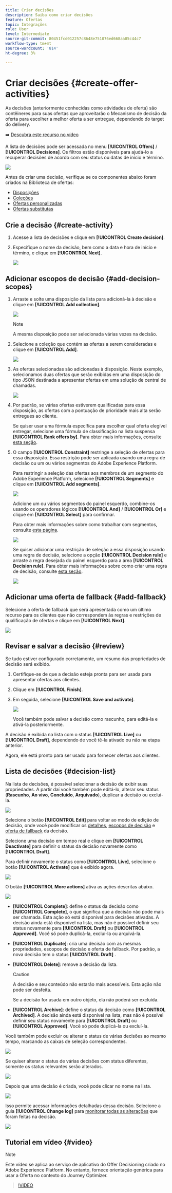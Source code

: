 ```yaml
---
title: Criar decisões
description: Saiba como criar decisões
feature: Ofertas
topic: Integrações
role: User
level: Intermediate
source-git-commit: 80451fcd012257c8648e751076ed668aa05c44c7
workflow-type: tm+mt
source-wordcount: '814'
ht-degree: 3%

---
```


# Criar decisões {#create-offer-activities}

As decisões (anteriormente conhecidas como atividades de oferta) são contêineres para suas ofertas que aproveitarão o Mecanismo de decisão da oferta para escolher a melhor oferta a ser entregue, dependendo do target do delivery.

➡️ [Descubra este recurso no vídeo](#video)

A lista de decisões pode ser acessada no menu **[!UICONTROL Offers]** / **[!UICONTROL Decisions]**. Os filtros estão disponíveis para ajudá-lo a recuperar decisões de acordo com seu status ou datas de início e término.

![](../../assets/activities-list.png)

Antes de criar uma decisão, verifique se os componentes abaixo foram criados na Biblioteca de ofertas:

* [Disposições](../offer-library/creating-placements.md)
* [Coleções](../offer-library/creating-collections.md)
* [Ofertas personalizadas](../offer-library/creating-personalized-offers.md)
* [Ofertas substitutas](../offer-library/creating-fallback-offers.md)

## Crie a decisão {#create-activity}

1. Acesse a lista de decisões e clique em **[!UICONTROL Create decision]**.

1. Especifique o nome da decisão, bem como a data e hora de início e término, e clique em **[!UICONTROL Next]**.

   ![](../../assets/activities-name.png)

## Adicionar escopos de decisão {#add-decision-scopes}

1. Arraste e solte uma disposição da lista para adicioná-la à decisão e clique em **[!UICONTROL Add collection]**.

   ![](../../assets/activities-placement.png)

   >[!NOTE]
   >
   >A mesma disposição pode ser selecionada várias vezes na decisão.

1. Selecione a coleção que contém as ofertas a serem consideradas e clique em **[!UICONTROL Add]**.

   ![](../../assets/activities-collection.png)

1. As ofertas selecionadas são adicionadas à disposição. Neste exemplo, selecionamos duas ofertas que serão exibidas em uma disposição do tipo JSON destinada a apresentar ofertas em uma solução de central de chamadas.

   ![](../../assets/offers-added.png)

1. Por padrão, se várias ofertas estiverem qualificadas para essa disposição, as ofertas com a pontuação de prioridade mais alta serão entregues ao cliente.

   Se quiser usar uma fórmula específica para escolher qual oferta elegível entregar, selecione uma fórmula de classificação na lista suspensa **[!UICONTROL Rank offers by]**. Para obter mais informações, consulte [esta seção](../offer-activities/configure-offer-selection.md).

1. O campo **[!UICONTROL Constraint]** restringe a seleção de ofertas para essa disposição. Essa restrição pode ser aplicada usando uma regra de decisão ou um ou vários segmentos do Adobe Experience Platform.

   Para restringir a seleção das ofertas aos membros de um segmento do Adobe Experience Platform, selecione **[!UICONTROL Segments]** e clique em **[!UICONTROL Add segments]**.

   ![](../../assets/activity_constraint_segment.png)

   Adicione um ou vários segmentos do painel esquerdo, combine-os usando os operadores lógicos **[!UICONTROL And]** / **[!UICONTROL Or]** e clique em **[!UICONTROL Select]** para confirmar.

   Para obter mais informações sobre como trabalhar com segmentos, consulte [esta página](../../segment/about-segments.md).

   ![](../../assets/activity_constraint_segment2.png)

   Se quiser adicionar uma restrição de seleção a essa disposição usando uma regra de decisão, selecione a opção **[!UICONTROL Decision rule]** e arraste a regra desejada do painel esquerdo para a área **[!UICONTROL Decision rule]**. Para obter mais informações sobre como criar uma regra de decisão, consulte [esta seção](../offer-library/creating-decision-rules.md).

   ![](../../assets/activity_constraint_rule.png)

## Adicionar uma oferta de fallback {#add-fallback}

Selecione a oferta de fallback que será apresentada como um último recurso para os clientes que não correspondem às regras e restrições de qualificação de ofertas e clique em **[!UICONTROL Next]**.

![](../../assets/add-fallback-offer.png)

## Revisar e salvar a decisão {#review}

Se tudo estiver configurado corretamente, um resumo das propriedades de decisão será exibido.

1. Certifique-se de que a decisão esteja pronta para ser usada para apresentar ofertas aos clientes.
1. Clique em **[!UICONTROL Finish]**.
1. Em seguida, selecione **[!UICONTROL Save and activate]**.

   ![](../../assets/save-activities.png)

   Você também pode salvar a decisão como rascunho, para editá-la e ativá-la posteriormente.

A decisão é exibida na lista com o status **[!UICONTROL Live]** ou **[!UICONTROL Draft]**, dependendo de você tê-la ativado ou não na etapa anterior.

Agora, ele está pronto para ser usado para fornecer ofertas aos clientes.

## Lista de decisões {#decision-list}

Na lista de decisões, é possível selecionar a decisão de exibir suas propriedades. A partir daí você também pode editá-lo, alterar seu status (**Rascunho**, **Ao vivo**, **Concluído**, **Arquivado**), duplicar a decisão ou excluí-la.

![](../../assets/decision_created.png)

Selecione o botão **[!UICONTROL Edit]** para voltar ao modo de edição de decisão, onde você pode modificar os [detalhes](#create-activity), [escopos de decisão](#add-decision-scopes) e [oferta de fallback](#add-fallback) da decisão.

Selecione uma decisão em tempo real e clique em **[!UICONTROL Deactivate]** para definir o status da decisão novamente como **[!UICONTROL Draft]**.

Para definir novamente o status como **[!UICONTROL Live]**, selecione o botão **[!UICONTROL Activate]** que é exibido agora.

![](../../assets/decision_activate.png)

O botão **[!UICONTROL More actions]** ativa as ações descritas abaixo.

![](../../assets/decision_more-actions.png)

* **[!UICONTROL Complete]**: define o status da decisão como  **[!UICONTROL Complete]**, o que significa que a decisão não pode mais ser chamada. Esta ação só está disponível para decisões ativadas. A decisão ainda está disponível na lista, mas não é possível definir seu status novamente para **[!UICONTROL Draft]** ou **[!UICONTROL Approved]**. Você só pode duplicá-la, excluí-la ou arquivá-la.

* **[!UICONTROL Duplicate]**: cria uma decisão com as mesmas propriedades, escopos de decisão e oferta de fallback. Por padrão, a nova decisão tem o status **[!UICONTROL Draft]** .

* **[!UICONTROL Delete]**: remove a decisão da lista.

   >[!CAUTION]
   >
   >A decisão e seu conteúdo não estarão mais acessíveis. Esta ação não pode ser desfeita.
   >
   >Se a decisão for usada em outro objeto, ela não poderá ser excluída.

* **[!UICONTROL Archive]**: define o status da decisão como  **[!UICONTROL Archived]**. A decisão ainda está disponível na lista, mas não é possível definir seu status novamente para **[!UICONTROL Draft]** ou **[!UICONTROL Approved]**. Você só pode duplicá-la ou excluí-la.

Você também pode excluir ou alterar o status de várias decisões ao mesmo tempo, marcando as caixas de seleção correspondentes.

![](../../assets/decision_multiple-selection.png)

Se quiser alterar o status de várias decisões com status diferentes, somente os status relevantes serão alterados.

![](../../assets/decision_change-status.png)

Depois que uma decisão é criada, você pode clicar no nome na lista.

![](../../assets/decision_click-name.png)

Isso permite acessar informações detalhadas dessa decisão. Selecione a guia **[!UICONTROL Change log]** para [monitorar todas as alterações](../get-started/user-interface.md#changes-log) que foram feitas na decisão.

![](../../assets/decision_information.png)

## Tutorial em vídeo {#video}

>[!NOTE]
>
>Este vídeo se aplica ao serviço de aplicativo do Offer Decisioning criado no Adobe Experience Platform. No entanto, fornece orientação genérica para usar a Oferta no contexto do Journey Optimizer.

>[!VIDEO](https://video.tv.adobe.com/v/329606?quality=12)
